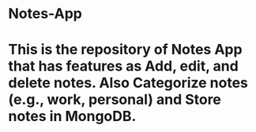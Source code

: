 # Notes-App
# This is the repository of Notes App that has features as Add, edit, and delete notes. Also Categorize notes (e.g., work, personal) and Store notes in MongoDB.

